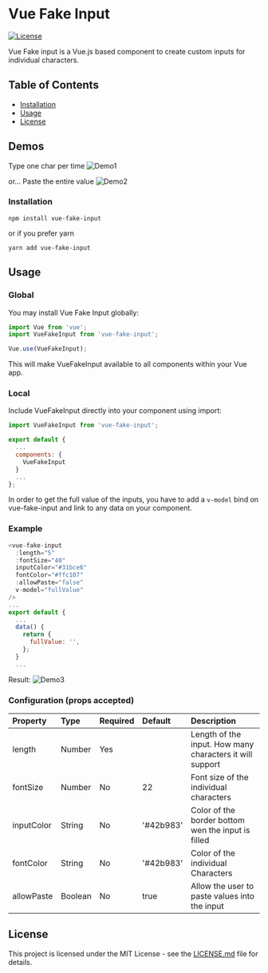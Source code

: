 Vue Fake Input
=============

[![License](https://claudiolcastro.github.io/img/vue-fake-input/mit.svg)](https://www.npmjs.com/package/vue-fake-input)

Vue Fake input is a Vue.js based component to create custom inputs for individual characters.

## Table of Contents
- [Installation](#installation)
- [Usage](#usage)
- [License](#license)

## Demos
Type one char per time
![Demo1](https://claudiolcastro.github.io/img/vue-fake-input/inputdemo2.gif)

or... Paste the entire value
![Demo2](https://claudiolcastro.github.io/img/vue-fake-input/inputdemo.gif)

### Installation

```
npm install vue-fake-input
```

or if you prefer yarn

```
yarn add vue-fake-input
```

## Usage

### Global

You may install Vue Fake Input globally:

``` js
import Vue from 'vue';
import VueFakeInput from 'vue-fake-input';

Vue.use(VueFakeInput);
```
This will make VueFakeInput available to all components within your Vue app.

### Local

Include VueFakeInput directly into your component using import:

``` js
import VueFakeInput from 'vue-fake-input';

export default {
  ...
  components: {
    VueFakeInput
  }
  ...
};
```

 In order to get the full value of the inputs, you have to add a `v-model` bind on
 vue-fake-input and link to any data on your component.

### Example
```js
<vue-fake-input
  :length="5"
  :fontSize="40"
  inputColor="#31bce6"
  fontColor="#ffc107"
  :allowPaste="false"
  v-model="fullValue"
/>
...
export default {
  ...
  data() {
    return {
      fullValue: '',
    };
  }
  ...
```
Result:
![Demo3](https://claudiolcastro.github.io/img/vue-fake-input/inputdemo3.png)

### Configuration (props accepted)
| Property | Type    | Required | Default | Description |
|:---------|:--------|:---------|:--------|:------------|
| length | Number | Yes |     | Length of the input. How many characters it will support |
| fontSize | Number | No | 22 | Font size of the individual characters |
| inputColor | String | No | '#42b983' | Color of the border bottom wen the input is filled |
| fontColor | String | No | '#42b983' | Color of the individual Characters |
| allowPaste | Boolean | No | true | Allow the user to paste values into the input |

## License

This project is licensed under the MIT License - see the [LICENSE.md](LICENSE.md) file for details.
